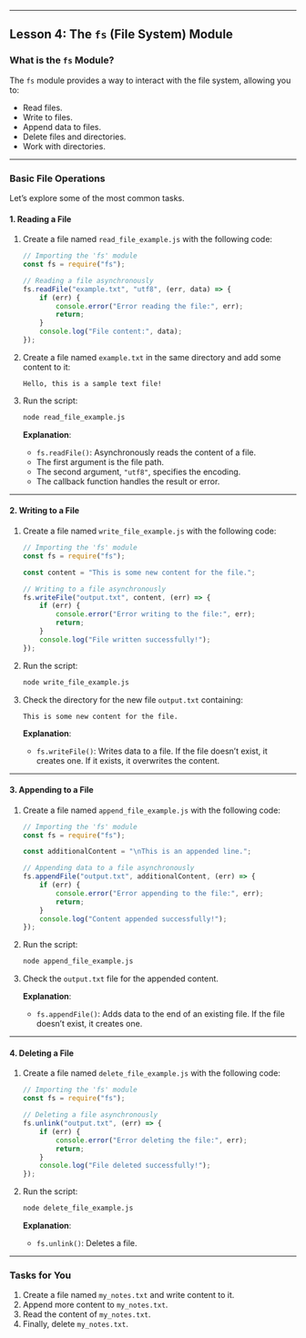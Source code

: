 
---

## **Lesson 4: The `fs` (File System) Module**

### **What is the `fs` Module?**
The `fs` module provides a way to interact with the file system, allowing you to:
- Read files.
- Write to files.
- Append data to files.
- Delete files and directories.
- Work with directories.

---

### **Basic File Operations**
Let’s explore some of the most common tasks.

#### **1. Reading a File**

1. Create a file named `read_file_example.js` with the following code:
   ```javascript
   // Importing the 'fs' module
   const fs = require("fs");

   // Reading a file asynchronously
   fs.readFile("example.txt", "utf8", (err, data) => {
       if (err) {
           console.error("Error reading the file:", err);
           return;
       }
       console.log("File content:", data);
   });
   ```

2. Create a file named `example.txt` in the same directory and add some content to it:
   ```
   Hello, this is a sample text file!
   ```

3. Run the script:
   ```bash
   node read_file_example.js
   ```

   **Explanation**:
   - `fs.readFile()`: Asynchronously reads the content of a file.
   - The first argument is the file path.
   - The second argument, `"utf8"`, specifies the encoding.
   - The callback function handles the result or error.

---

#### **2. Writing to a File**

1. Create a file named `write_file_example.js` with the following code:
   ```javascript
   // Importing the 'fs' module
   const fs = require("fs");

   const content = "This is some new content for the file.";

   // Writing to a file asynchronously
   fs.writeFile("output.txt", content, (err) => {
       if (err) {
           console.error("Error writing to the file:", err);
           return;
       }
       console.log("File written successfully!");
   });
   ```

2. Run the script:
   ```bash
   node write_file_example.js
   ```

3. Check the directory for the new file `output.txt` containing:
   ```
   This is some new content for the file.
   ```

   **Explanation**:
   - `fs.writeFile()`: Writes data to a file. If the file doesn’t exist, it creates one. If it exists, it overwrites the content.

---

#### **3. Appending to a File**

1. Create a file named `append_file_example.js` with the following code:
   ```javascript
   // Importing the 'fs' module
   const fs = require("fs");

   const additionalContent = "\nThis is an appended line.";

   // Appending data to a file asynchronously
   fs.appendFile("output.txt", additionalContent, (err) => {
       if (err) {
           console.error("Error appending to the file:", err);
           return;
       }
       console.log("Content appended successfully!");
   });
   ```

2. Run the script:
   ```bash
   node append_file_example.js
   ```

3. Check the `output.txt` file for the appended content.

   **Explanation**:
   - `fs.appendFile()`: Adds data to the end of an existing file. If the file doesn’t exist, it creates one.

---

#### **4. Deleting a File**

1. Create a file named `delete_file_example.js` with the following code:
   ```javascript
   // Importing the 'fs' module
   const fs = require("fs");

   // Deleting a file asynchronously
   fs.unlink("output.txt", (err) => {
       if (err) {
           console.error("Error deleting the file:", err);
           return;
       }
       console.log("File deleted successfully!");
   });
   ```

2. Run the script:
   ```bash
   node delete_file_example.js
   ```

   **Explanation**:
   - `fs.unlink()`: Deletes a file.

---

### **Tasks for You**
1. Create a file named `my_notes.txt` and write content to it.
2. Append more content to `my_notes.txt`.
3. Read the content of `my_notes.txt`.
4. Finally, delete `my_notes.txt`.

